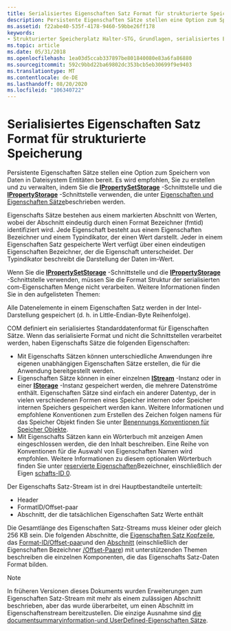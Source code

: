 ```yaml
---
title: Serialisiertes Eigenschaften Satz Format für strukturierte Speicherung
description: Persistente Eigenschaften Sätze stellen eine Option zum Speichern von Daten in Dateisystem Entitäten bereit. Es wird empfohlen, Sie zu erstellen und zu verwalten, indem Sie die IPropertySetStorage-Schnittstelle und die IPropertyStorage-Schnittstelle verwenden, die unter Eigenschaften und Eigenschaften Sätze beschrieben werden.
ms.assetid: f22abe40-535f-4178-9460-59bbe26ff178
keywords:
- Strukturierter Speicherplatz Halter-STG, Grundlagen, serialisiertes Eigenschaften Satz Format
ms.topic: article
ms.date: 05/31/2018
ms.openlocfilehash: 1ea03d5ccab337897be801840080e83a6fa86880
ms.sourcegitcommit: 592c9bbd22ba69802dc353bcb5eb30699f9e9403
ms.translationtype: MT
ms.contentlocale: de-DE
ms.lasthandoff: 08/20/2020
ms.locfileid: "106340722"
---
```

# <a name="structured-storage-serialized-property-set-format"></a>Serialisiertes Eigenschaften Satz Format für strukturierte Speicherung

Persistente Eigenschaften Sätze stellen eine Option zum Speichern von Daten in Dateisystem Entitäten bereit. Es wird empfohlen, Sie zu erstellen und zu verwalten, indem Sie die [**IPropertySetStorage**](/windows/desktop/api/Propidl/nn-propidl-ipropertysetstorage) -Schnittstelle und die [**IPropertyStorage**](/windows/desktop/api/Propidl/nn-propidl-ipropertystorage) -Schnittstelle verwenden, die unter [Eigenschaften und Eigenschaften Sätze](properties-and-property-sets.md)beschrieben werden.

Eigenschafts Sätze bestehen aus einem markierten Abschnitt von Werten, wobei der Abschnitt eindeutig durch einen Format Bezeichner (fmtid) identifiziert wird. Jede Eigenschaft besteht aus einem Eigenschaften Bezeichner und einem Typindikator, der einen Wert darstellt. Jeder in einem Eigenschaften Satz gespeicherte Wert verfügt über einen eindeutigen Eigenschaften Bezeichner, der die Eigenschaft unterscheidet. Der Typindikator beschreibt die Darstellung der Daten im-Wert.

Wenn Sie die [**IPropertySetStorage**](/windows/desktop/api/Propidl/nn-propidl-ipropertysetstorage) -Schnittstelle und die [**IPropertyStorage**](/windows/desktop/api/Propidl/nn-propidl-ipropertystorage) -Schnittstelle verwenden, müssen Sie die Format Struktur der serialisierten com-Eigenschaften Menge nicht verarbeiten. Weitere Informationen finden Sie in den aufgelisteten Themen:

Alle Datenelemente in einem Eigenschaften Satz werden in der Intel-Darstellung gespeichert (d. h. in Little-Endian-Byte Reihenfolge).

COM definiert ein serialisiertes Standarddatenformat für Eigenschaften Sätze. Wenn das serialisierte Format und nicht die Schnittstellen verarbeitet werden, haben Eigenschafts Sätze die folgenden Eigenschaften:

-   Mit Eigenschafts Sätzen können unterschiedliche Anwendungen ihre eigenen unabhängigen Eigenschaften Sätze erstellen, die für die Anwendung bereitgestellt werden.
-   Eigenschaften Sätze können in einer einzelnen [**IStream**](/windows/desktop/api/Objidl/nn-objidl-istream) -Instanz oder in einer [**IStorage**](/windows/desktop/api/Objidl/nn-objidl-istorage) -Instanz gespeichert werden, die mehrere Datenströme enthält. Eigenschaften Sätze sind einfach ein anderer Datentyp, der in vielen verschiedenen Formen eines Speicher internen oder Speicher internen Speichers gespeichert werden kann. Weitere Informationen und empfohlene Konventionen zum Erstellen des Zeichen folgen namens für das Speicher Objekt finden Sie unter [Benennungs Konventionen für Speicher Objekte](storage-object-naming-conventions.md).
-   Mit Eigenschafts Sätzen kann ein Wörterbuch mit anzeigen Amen eingeschlossen werden, die den Inhalt beschreiben. Eine Reihe von Konventionen für die Auswahl von Eigenschaften Namen wird empfohlen. Weitere Informationen zu diesem optionalen Wörterbuch finden Sie unter [reservierte Eigenschaften](reserved-property-identifiers.md)Bezeichner, einschließlich der Eigen [schafts-ID 0](/windows/desktop/Stg/reserved-property-identifiers).

Der Eigenschafts Satz-Stream ist in drei Hauptbestandteile unterteilt:

-   Header
-   FormatID/Offset-paar
-   Abschnitt, der die tatsächlichen Eigenschaften Satz Werte enthält

Die Gesamtlänge des Eigenschaften Satz-Streams muss kleiner oder gleich 256 KB sein. Die folgenden Abschnitte, die [Eigenschaften Satz Kopfzeile](property-set-header.md), das [Format-ID/Offset-paar](format-identifier-offset-pair.md)und den [Abschnitt](section.md) (einschließlich der Eigenschaften Bezeichner [/Offset-Paare](property-identifiers-offset-pairs.md)) mit unterstützenden Themen beschreiben die einzelnen Komponenten, die das Eigenschafts Satz-Daten Format bilden.

> [!Note]  
> In früheren Versionen dieses Dokuments wurden Erweiterungen zum Eigenschaften Satz-Stream mit mehr als einem zulässigen Abschnitt beschrieben, aber das wurde überarbeitet, um einen Abschnitt im Eigenschaftenstream bereitzustellen. Die einzige Ausnahme sind [die documentsummaryinformation-und UserDefined-Eigenschaften Sätze](the-documentsummaryinformation-and-userdefined-property-sets.md).

 

 

 